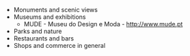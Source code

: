 * Monuments and scenic views
* Museums and exhibitions
  * MUDE - Museu do Design e Moda - http://www.mude.pt
* Parks and nature
* Restaurants and bars
* Shops and commerce in general
